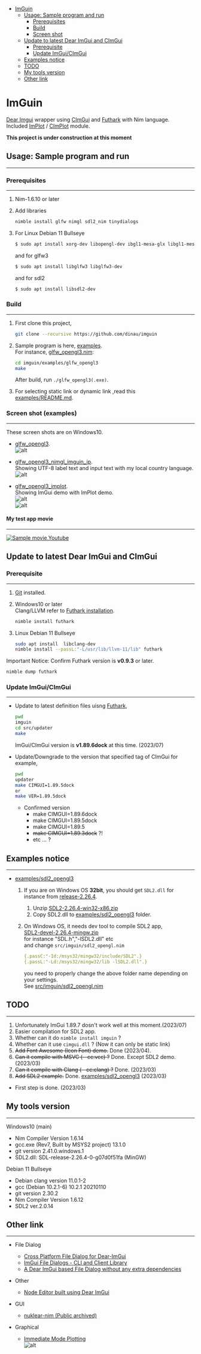 <!-- START doctoc generated TOC please keep comment here to allow auto update -->
<!-- DON'T EDIT THIS SECTION, INSTEAD RE-RUN doctoc TO UPDATE -->

- [ImGuin](#imguin)
  - [Usage: Sample program and run](#usage-sample-program-and-run)
    - [Prerequisites](#prerequisites)
    - [Build](#build)
    - [Screen shot](#screen-shot)
  - [Update to latest Dear ImGui and CImGui](#update-to-latest-dear-imgui-and-cimgui)
    - [Prerequisite](#prerequisite)
    - [Update ImGui/CImGui](#update-imguicimgui)
  - [Examples notice](#examples-notice)
  - [TODO](#todo)
  - [My tools version](#my-tools-version)
  - [Other link](#other-link)

<!-- END doctoc generated TOC please keep comment here to allow auto update -->

# ImGuin 

[Dear Imgui](https://github.com/ocornut/imgui) wrapper using [CImGui](https://github.com/cimgui/cimgui) and [Futhark](https://github.com/PMunch/futhark) with Nim language.  
Included [ImPlot](https://github.com/epezent/implot) / [CImPlot](https://github.com/cimgui/cimplot) module.

**This project is under construction at this moment**

## Usage: Sample program and run

---

### Prerequisites

---
1. Nim-1.6.10 or later
1. Add libraries

   ```sh
   nimble install glfw nimgl sdl2_nim tinydialogs
   ```

1. For Linux Debian 11 Bullseye  

      ```sh
      $ sudo apt install xorg-dev libopengl-dev ibgl1-mesa-glx libgl1-mesa-dev
      ```
      
      and for glfw3

      ```sh
      $ sudo apt install libglfw3 libglfw3-dev
      ```
      and for sdl2

      ```sh
      $ sudo apt install libsdl2-dev
      ```

### Build  

---

1. First clone this project,

   ```sh
   git clone --recursive https://github.com/dinau/imguin
   ```

1. Sample program is here, [examples](examples).  
For instance, [glfw_opengl3.nim](examples/glfw_opengl3/glfw_opengl3.nim):

   ```sh
   cd imguin/examples/glfw_opengl3
   make
   ```

   After build, run `./glfw_opengl3(.exe)`.

1. For selecting static link or dynamic link ,read this [examples/README.md](examples/README.md). 

### Screen shot (examples)

---

These screen shots are on Windows10.  

- [glfw_opengl3](examples/glfw_opengl3).  
![alt](src/img/screenshot1.png)

- [glfw_opengl3_nimgl_imguin_jp](examples/glfw_opengl3_nimgl_imguin_jp).  
Showing UTF-8 label text and input text with my local country language.  
![alt](src/img/screenshot2.png)

- [glfw_opengl3_implot](examples/glfw_opengl3_implot).  
Showing ImGui demo with ImPlot demo.  
![alt](src/img/implot1.png)  
![alt](src/img/screenshot3.png)

####  My test app movie  

--- 

[![Sample movie,Youtube](src/img/fontx2v-1.0-alpha-2023-04-small.png)](https://youtu.be/Ea0t7b9Kmq4)

## Update to latest Dear ImGui and CImGui

### Prerequisite

---

1. [Git](https://git-scm.com/) installed.
1. Windows10 or later  
Clang/LLVM refer to [Futhark installation](https://github.com/PMunch/futhark#installation).

   ```sh
   nimble install futhark 
   ```

1. Linux Debian 11 Bullseye

    ```sh
    sudo apt install  libclang-dev
    nimble install --passL:"-L/usr/lib/llvm-11/lib" futhark
    ```

Important Notice: Confirm Futhark version is **v0.9.3** or later.

```sh
nimble dump futhark
```

### Update ImGui/CImGui

---

- Update to latest definition files uisng [Futhark](https://github.com/PMunch/futhark),

   ```sh
   pwd
   imguin
   cd src/updater
   make
   ```
   
   ImGui/CImGui version is **v1.89.6dock** at this time. (2023/07)
- Update/Downgrade to the version that specified tag of CImGui for example,  

   ```sh
   pwd
   updater
   make CIMGUI=1.89.5dock
   or
   make VER=1.89.5dock
   ```

   - Confirmed version
      - make CIMGUI=1.89.6dock
      - make CIMGUI=1.89.5dock
      - make CIMGUI=1.89.5
      - ~~make CIMGUI=1.89.3dock~~ ?!
      - etc ... ?

## Examples notice

---
- [examples/sdl2_opengl3](examples/sdl2_opengl3)  
   1. If you are on Windows OS **32bit**, you should get `SDL2.dll` for instance from [release-2.26.4](https://github.com/libsdl-org/SDL/releases/tag/release-2.26.4).  
      1. Unzip [SDL2-2.26.4-win32-x86.zip](https://github.com/libsdl-org/SDL/releases/download/release-2.26.4/SDL2-2.26.4-win32-x86.zip)
      1. Copy SDL2.dll to [examples/sdl2_opengl3](examples/sdl2_opengl3) folder.
   1. On Windows OS, it needs dev tool to compile SDL2 app,  
      [SDL2-devel-2.26.4-mingw.zip](https://github.com/libsdl-org/SDL/releases/download/release-2.26.4/SDL2-devel-2.26.4-mingw.zip)  
      for instance "SDL.h","-lSDL2.dll" etc  
      and change `src/imguin/sdl2_opengl.nim`

      ```nim
      {.passC:"-Id:/msys32/mingw32/include/SDL2".}
      {.passL:"-Ld:/msys32/mingw32/lib -lSDL2.dll".}
      ```

      you need to properly change the above folder name depending on your settings.  
      See [src/imguin/sdl2_opengl.nim](src/imguin/sdl2_opengl.nim)

## TODO

---

1. Unfortunately ImGui 1.89.7 dosn't work well at this moment.(2023/07)
1. Easier compilation for SDL2 app.
1. Whether can it do `nimble install imguin` ?
1. Whether can it use `cimgui.dll` ? (Now it can only be static link)
1. ~~Add Font Awesome (Icon Font) demo.~~  Done (2023/04). 
1. ~~Can it compile with MSVC (--cc:vcc) ?~~ Done. Except SDL2 demo. (2023/03)
1. ~~Can it compile with Clang (--cc:clang) ?~~ Done. (2023/03) 
1. ~~Add SDL2 example.~~ Done. [examples/sdl2_opengl3](examples/sdl2_opengl3) (2023/03)
- First step is done. (2023/03)

## My tools version

---

Windows10 (main)
- Nim Compiler Version 1.6.14
- gcc.exe (Rev7, Built by MSYS2 project) 13.1.0
- git version 2.41.0.windows.1
- SDL2.dll: SDL-release-2.26.4-0-g07d0f51fa (MinGW)

Debian 11 Bullseye
- Debian clang version 11.0.1-2
- gcc (Debian 10.2.1-6) 10.2.1 20210110
- git version 2.30.2
- Nim Compiler Version 1.6.12
- SDL2 ver.2.0.14

## Other link

---

- File Dialog
   - [Cross Platform File Dialog for Dear-ImGui ](https://github.com/gallickgunner/ImGui-Addons)
   - [ImGui File Dialogs - CLI and Client Library](https://github.com/time-killer-games/libfiledialogs)
   - [A Dear ImGui based File Dialog without any extra dependencies](https://github.com/Julianiolo/ImGuiFD)
- Other
   - [Node Editor built using Dear ImGui](https://github.com/thedmd/imgui-node-editor)
- GUI
   - [nuklear-nim (Public archived)](https://github.com/zacharycarter/nuklear-nim)

- Graphical
  - [Immediate Mode Plotting](https://github.com/epezent/implot)  
     ![alt](https://raw.githubusercontent.com/wiki/epezent/implot/screenshots3/stem.gif)
